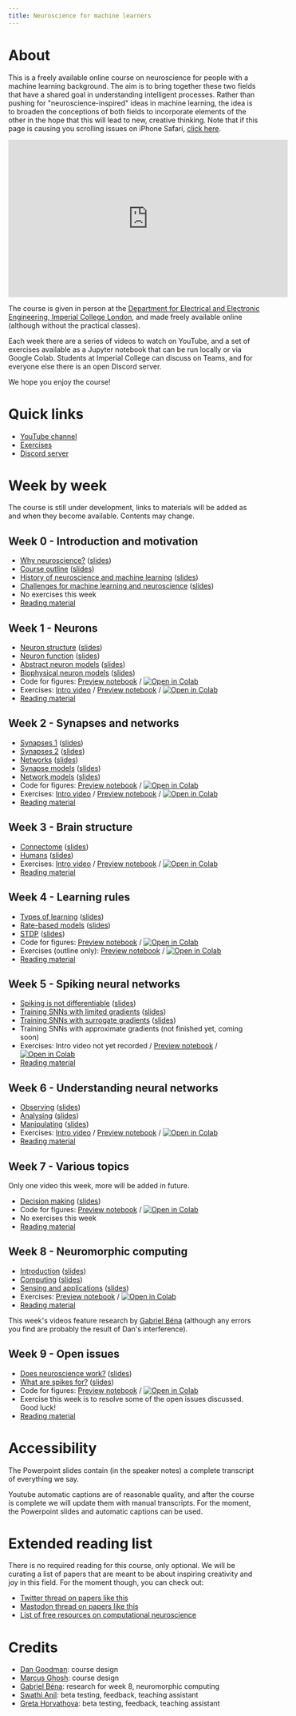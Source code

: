 ```yaml
---
title: Neuroscience for machine learners
---
```


# About

This is a freely available online course on neuroscience for people with a machine learning background.
The aim is to bring together these two fields that have a shared goal in understanding intelligent processes.
Rather than pushing for "neuroscience-inspired" ideas in machine learning, the idea is to broaden the
conceptions of both fields to incorporate elements of the other in the hope that this will lead to new,
creative thinking. Note that if this page is causing you scrolling issues on iPhone Safari, [click here](https://github.com/neuro4ml/neuro4ml.github.io/blob/main/index.md).

<iframe width="560" height="315" src="https://www.youtube-nocookie.com/embed/jhnuVDh2XKA?si=Mo6bRo_nN_Uo28cv" title="YouTube video player" frameborder="0" allow="accelerometer; autoplay; clipboard-write; encrypted-media; gyroscope; picture-in-picture; web-share" allowfullscreen></iframe>

The course is given in person at the [Department for Electrical and Electronic Engineering, Imperial College London](https://www.imperial.ac.uk/electrical-engineering/), and made freely available online (although without the practical classes).

Each week there are a series of videos to watch on YouTube, and a set of exercises available as a Jupyter notebook that can be run locally or via Google Colab. Students at Imperial College can discuss on Teams, and for everyone else there is an open Discord server.

We hope you enjoy the course!

# Quick links

* [YouTube channel](https://www.youtube.com/playlist?list=PL09WqqDbQWHErc8xOyWdKpNEk78Jjk0EL)
* [Exercises](https://github.com/neuro4ml/exercises)
* [Discord server](https://discord.gg/5U8SmJARcR)

# Week by week

The course is still under development, links to materials will be added as and when they become available. Contents may change.

## Week 0 - Introduction and motivation

* [Why neuroscience?](https://youtu.be/jhnuVDh2XKA) ([slides](materials/w0/W0-V0-why-neuroscience.pptx))
* [Course outline](https://youtu.be/qOxdIKWLc8k) ([slides](materials/w0/W0-V1-course-outline.pptx))
* [History of neuroscience and machine learning](https://youtu.be/DqD5a3AfEP8) ([slides](materials/w0/W0-V2-history.pptx))
* [Challenges for machine learning and neuroscience](https://youtu.be/dNiLUIfp79Y) ([slides](materials/w0/W0-V3-challenges.pptx))
* No exercises this week
* [Reading material](materials/w0/reading.md)

## Week 1 - Neurons

* [Neuron structure](https://youtu.be/WMRUZT9NljM) ([slides](materials/w1/W1-V0-structure.pptx))
* [Neuron function](https://youtu.be/sYjx3VSaAME) ([slides](materials/w1/W1-V1-function.pptx))
* [Abstract neuron models](https://youtu.be/GX1SIWfhGKc) ([slides](materials/w1/W1-V2-abstract-models.pptx))
* [Biophysical neuron models](https://youtu.be/9zD430EQga8) ([slides](materials/w1/W1-V3-biophysical-models.pptx))
* Code for figures: [Preview notebook](https://github.com/neuro4ml/neuro4ml.github.io/blob/main/materials/w1/w1-models.ipynb) / [![Open in Colab](https://colab.research.google.com/assets/colab-badge.svg)](https://colab.research.google.com/github/neuro4ml/neuro4ml.github.io/blob/main/materials/w1/w1-models.ipynb)
* Exercises: [Intro video](https://youtu.be/ffGktH1jw-M) / [Preview notebook](https://github.com/neuro4ml/exercises/blob/main/w1-neurons/w1-neurons.ipynb) / [![Open in Colab](https://colab.research.google.com/assets/colab-badge.svg)](https://colab.research.google.com/github/neuro4ml/exercises/blob/main/w1-neurons/w1-neurons.ipynb)
* [Reading material](materials/w1/W1-reading.md)

## Week 2 - Synapses and networks

* [Synapses 1](https://youtu.be/6PhC2VFEuHQ) ([slides](materials/w2/W2-V0-synapses-1.pptx))
* [Synapses 2](https://youtu.be/SI3FalfSZVI) ([slides](materials/w2/W2-V1-synapses-2.pptx))
* [Networks](https://youtu.be/YjXSh14rV08) ([slides](materials/w2/W2-V2-networks.pptx))
* [Synapse models](https://youtu.be/AiExcSomrvc) ([slides](materials/w2/W2-V3-synapse-models.pptx))
* [Network models](https://youtu.be/iH8lgzVOVMc) ([slides](materials/w2/W2-V4-network-models.pptx))
* Code for figures: [Preview notebook](https://github.com/neuro4ml/neuro4ml.github.io/blob/main/materials/w2/w2-figures.ipynb) / [![Open in Colab](https://colab.research.google.com/assets/colab-badge.svg)](https://colab.research.google.com/github/neuro4ml/neuro4ml.github.io/blob/main/materials/w2/w2-figures.ipynb)
* Exercises: [Intro video](https://youtu.be/LnduQ3HYKwo) / [Preview notebook](https://github.com/neuro4ml/exercises/blob/main/w2-synapses-networks/w2-synapses-networks.ipynb) / [![Open in Colab](https://colab.research.google.com/assets/colab-badge.svg)](https://colab.research.google.com/github/neuro4ml/exercises/blob/main/w2-synapses-networks/w2-synapses-networks.ipynb)
* [Reading material](materials/w2/W2-reading.md)

## Week 3 - Brain structure

* [Connectome](https://youtu.be/LANmSbhbdBA) ([slides](materials/w3/W3-V0-connectome.pptx))
* [Humans](https://youtu.be/Mf9Qco49p4Q) ([slides](materials/w3/W3-V1-humans.pptx))
* Exercises: [Intro video](https://youtu.be/XjCB8n921UQ) / [Preview notebook](https://github.com/neuro4ml/exercises/blob/main/w3-brain-structure/w3-exercise.ipynb) / [![Open in Colab](https://colab.research.google.com/assets/colab-badge.svg)](https://colab.research.google.com/github/neuro4ml/exercises/blob/main/w3-brain-structure/w3-exercise.ipynb)
* [Reading material](materials/w3/W3-reading.md)

## Week 4 - Learning rules

* [Types of learning](https://youtu.be/JeXwbbU2rlQ) ([slides](materials/w4/W4-V0-types-of-learning.pptx))
* [Rate-based models](https://youtu.be/UIPn7COOYcg) ([slides](materials/w4/W4-V1-rate-based-models.pptx))
* [STDP](https://youtu.be/fvzzwHKlMzk) ([slides](materials/w4/W4-V2-STDP.pptx))
* Code for figures: [Preview notebook](https://github.com/neuro4ml/neuro4ml.github.io/blob/main/materials/w4/w4-figures.ipynb) / [![Open in Colab](https://colab.research.google.com/assets/colab-badge.svg)](https://colab.research.google.com/github/neuro4ml/neuro4ml.github.io/blob/main/materials/w4/w4-figures.ipynb)
* Exercises (outline only): [Preview notebook](https://github.com/neuro4ml/exercises/blob/main/w4-learning/w4-learning-exercise.ipynb) / [![Open in Colab](https://colab.research.google.com/assets/colab-badge.svg)](https://colab.research.google.com/github/neuro4ml/exercises/blob/main/w4-learning/w4-learning-exercise.ipynb)
* [Reading material](materials/w4/W4-reading.md)

## Week 5 - Spiking neural networks

* [Spiking is not differentiable](https://youtu.be/0fNiTc-0t2k) ([slides](materials/w5/W5-V0-spiking-is-not-differentiable.pptx))
* [Training SNNs with limited gradients](https://youtu.be/XnNcOLASZX0) ([slides](materials/w5/W5-V1-limited-gradients.pptx))
* [Training SNNs with surrogate gradients](https://youtu.be/m_F3lM_aNmg) ([slides](materials/w5/W5-V2-surrogate-gradients.pptx))
* Training SNNs with approximate gradients (not finished yet, coming soon)
* Exercises: Intro video not yet recorded / [Preview notebook](https://github.com/neuro4ml/exercises/blob/main/w5-snn/w5-snn-exercise.ipynb) / [![Open in Colab](https://colab.research.google.com/assets/colab-badge.svg)](https://colab.research.google.com/github/neuro4ml/exercises/blob/main/w5-snn/w5-snn-exercise.ipynb)
* [Reading material](materials/w5/W5-reading.md)

## Week 6 - Understanding neural networks

* [Observing](https://youtu.be/c8JCgX5JPBw) ([slides](materials/w6/W6-V0-observing.pptx))
* [Analysing](https://youtu.be/eBTEdZx0oKk) ([slides](materials/w6/W6-V1-analysing.pptx))
* [Manipulating](https://youtu.be/_V0PPQjYgeo) ([slides](materials/w6/W6-V2-manipulating.pptx))
* Exercises: [Intro video](https://youtu.be/WdyDmFx_Dqw) / [Preview notebook](https://github.com/neuro4ml/exercises/blob/main/w6-understanding/w6-snn-exercise.ipynb) / [![Open in Colab](https://colab.research.google.com/assets/colab-badge.svg)](https://colab.research.google.com/github/neuro4ml/exercises/blob/main/w6-understanding/w6-snn-exercise.ipynb)
* [Reading material](materials/w6/W6-reading.md)

## Week 7 - Various topics

Only one video this week, more will be added in future.

* [Decision making](https://youtu.be/n_05hOV2hS0) ([slides](materials/w7/W7-V0-decision-making.pptx))
* Code for figures: [Preview notebook](https://github.com/neuro4ml/neuro4ml.github.io/blob/main/materials/w7/w7-figures.ipynb) / [![Open in Colab](https://colab.research.google.com/assets/colab-badge.svg)](https://colab.research.google.com/github/neuro4ml/neuro4ml.github.io/blob/main/materials/w7/w7-figures.ipynb)
* No exercises this week
* [Reading material](materials/w7/W7-reading.md)

## Week 8 - Neuromorphic computing

* [Introduction](https://youtu.be/21ACVZ56nhI) ([slides](materials/w8/W8-V0-intro.pptx))
* [Computing](https://youtu.be/Y1v3wi-djD0) ([slides](materials/w8/W8-V1-computing.pptx))
* [Sensing and applications](https://youtu.be/Uwht2Y6xLj4) ([slides](materials/w8/W8-V2-sensing-and-applications.pptx))
* Exercises: [Preview notebook](https://github.com/neuro4ml/exercises/blob/main/w8-neuromorphic/w8-neuromorphic-exercise.ipynb) / [![Open in Colab](https://colab.research.google.com/assets/colab-badge.svg)](https://colab.research.google.com/github/neuro4ml/exercises/blob/main/w8-neuromorphic/w8-neuromorphic-exercise.ipynb)
* [Reading material](materials/w8/W8-reading.md)

This week's videos feature research by [Gabriel Béna](http://neural-reckoning.org/gabriel_bena.html) (although any errors you find are probably the result of Dan's interference).

## Week 9 - Open issues

* [Does neuroscience work?](https://youtu.be/CAzB5wwj4BY) ([slides](materials/w9/W9-V0-does-neuroscience-work.pptx))
* [What are spikes for?](https://youtu.be/3Bfk1HoZekI) ([slides](materials/w9/W9-V1-what-are-spikes-for.pptx))
* Code for figures: [Preview notebook](https://github.com/neuro4ml/neuro4ml.github.io/blob/main/materials/w9/w9-figures.ipynb) / [![Open in Colab](https://colab.research.google.com/assets/colab-badge.svg)](https://colab.research.google.com/github/neuro4ml/neuro4ml.github.io/blob/main/materials/w9/w9-figures.ipynb)
* Exercise this week is to resolve some of the open issues discussed. Good luck!
* [Reading material](materials/w9/W9-reading.md)

# Accessibility

The Powerpoint slides contain (in the speaker notes) a complete transcript of everything we say.

Youtube automatic captions are of reasonable quality, and after the course is complete we will update them with manual transcripts. For the moment, the Powerpoint slides and automatic captions can be used.

# Extended reading list

There is no required reading for this course, only optional. We will be curating a list of papers that are meant to be about inspiring creativity and joy in this field. For the moment though, you can check out:

* [Twitter thread on papers like this](https://twitter.com/neuralreckoning/status/1710278556649922890)
* [Mastodon thread on papers like this](https://neuromatch.social/@neuralreckoning/111188192533819216)
* [List of free resources on computational neuroscience](http://neural-reckoning.org/comp-neuro-resources.html)

# Credits

* [Dan Goodman](https://neural-reckoning.org/dan_goodman.html): course design
* [Marcus Ghosh](https://neural-reckoning.org/marcus_ghosh.html): course design
* [Gabriel Béna](http://neural-reckoning.org/gabriel_bena.html): research for week 8, neuromorphic computing
* [Swathi Anil](https://scholar.google.de/citations?user=iVhLIZsAAAAJ&hl=en): beta testing, feedback, teaching assistant
* [Greta Horvathova](http://neural-reckoning.org/greta_horvathova.html): beta testing, feedback, teaching assistant